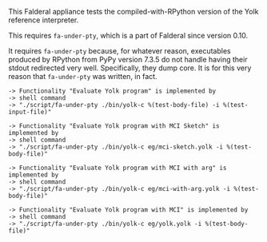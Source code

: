 This Falderal appliance tests the compiled-with-RPython version of the Yolk
reference interpreter.

This requires `fa-under-pty`, which is a part of Falderal since version 0.10.

It requires `fa-under-pty` because, for whatever reason, executables produced
by RPython from PyPy version 7.3.5 do not handle having their stdout redirected
very well.  Specifically, they dump core.  It is for this very reason that
`fa-under-pty` was written, in fact.

    -> Functionality "Evaluate Yolk program" is implemented by
    -> shell command
    -> "./script/fa-under-pty ./bin/yolk-c %(test-body-file) -i %(test-input-file)"

    -> Functionality "Evaluate Yolk program with MCI Sketch" is implemented by
    -> shell command
    -> "./script/fa-under-pty ./bin/yolk-c eg/mci-sketch.yolk -i %(test-body-file)"

    -> Functionality "Evaluate Yolk program with MCI with arg" is implemented by
    -> shell command
    -> "./script/fa-under-pty ./bin/yolk-c eg/mci-with-arg.yolk -i %(test-body-file)"

    -> Functionality "Evaluate Yolk program with MCI" is implemented by
    -> shell command
    -> "./script/fa-under-pty ./bin/yolk-c eg/yolk.yolk -i %(test-body-file)"
